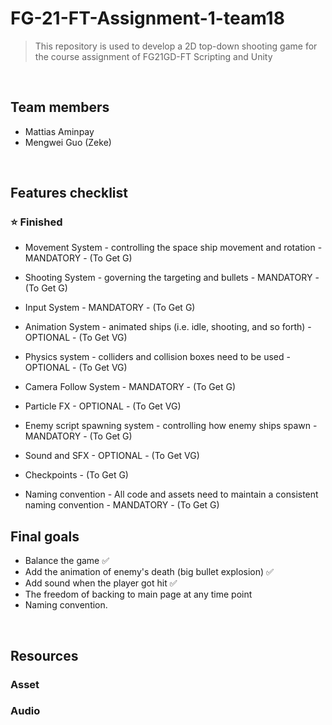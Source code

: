 # FG-21-FT-Assignment-1-team18



> This repository is used to develop a 2D top-down shooting game for the course assignment of FG21GD-FT Scripting and Unity

<br>

## Team members
- Mattias Aminpay
- Mengwei Guo (Zeke)

<br>

## Features checklist

### ⭐️ Finished 
- Movement System - controlling the space ship movement and rotation - MANDATORY - (To Get G)
- Shooting System - governing the targeting and bullets - MANDATORY - (To Get G)
- Input System - MANDATORY - (To Get G)
- Animation System - animated ships (i.e. idle, shooting, and so forth) - OPTIONAL - (To Get VG)
- Physics system - colliders and collision boxes need to be used - OPTIONAL - (To Get VG)
- Camera Follow System - MANDATORY - (To Get G)
- Particle FX - OPTIONAL - (To Get VG)
- Enemy script spawning system - controlling how enemy ships spawn - MANDATORY - (To Get G)
- Sound and SFX - OPTIONAL - (To Get VG)


- Checkpoints - (To Get G)
- Naming convention - All code and assets need to maintain a consistent naming convention - MANDATORY - (To Get G)



## Final goals

- Balance the game :white_check_mark:
- Add the animation of enemy's death (big bullet explosion) :white_check_mark:
- Add sound when the player got hit :white_check_mark:
- The freedom of backing to main page at any time point
- Naming convention.

<br>

## Resources

### Asset





### Audio

